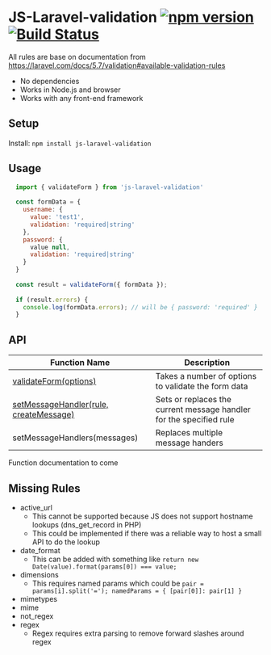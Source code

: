 # JS-Laravel-validation [![npm version](https://badge.fury.io/js/js-laravel-validation.svg)](https://badge.fury.io/js/js-laravel-validation) [![Build Status](https://travis-ci.org/c-mcg/JS-Laravel-validation.svg?branch=master)](https://travis-ci.org/c-mcg/JS-Laravel-validation)

All rules are base on documentation from https://laravel.com/docs/5.7/validation#available-validation-rules

 - No dependencies
 - Works in Node.js and browser
 - Works with any front-end framework

## Setup

Install: `npm install js-laravel-validation`

## Usage

```javascript
  import { validateForm } from 'js-laravel-validation'
  
  const formData = {
    username: {
      value: 'test1',
      validation: 'required|string'
    },
    password: {
      value null,
      validation: 'required|string'
    }
  }
  
  const result = validateForm({ formData });
  
  if (result.errors) {
    console.log(formData.errors); // will be { password: 'required' }
  }
```

## API

| Function Name  | Description |
| ------------- | ------------- |
| [validateForm(options)](https://github.com/c-mcg/js-laravel-validation/blob/master/docs/validateForm.md)  | Takes a number of options to validate the form data  |
| [setMessageHandler(rule, createMessage)](https://github.com/c-mcg/js-laravel-validation/blob/master/docs/setMessage.md)  | Sets or replaces the current message handler for the specified rule |
| setMessageHandlers(messages)  | Replaces multiple message handers  |



Function documentation to come

## Missing Rules
- active_url 
  - This cannot be supported because JS does not support hostname lookups (dns_get_record in PHP)
  - This could be implemented if there was a reliable way to host a small API to do the lookup
- date_format
  - This can be added with something like `return new Date(value).format(params[0]) === value;`
- dimensions
  - This requires named params which could be `pair = params[i].split('='); namedParams = { [pair[0]]: pair[1] }`
- mimetypes
- mime
- not_regex
- regex
  - Regex requires extra parsing to remove forward slashes around regex
 
